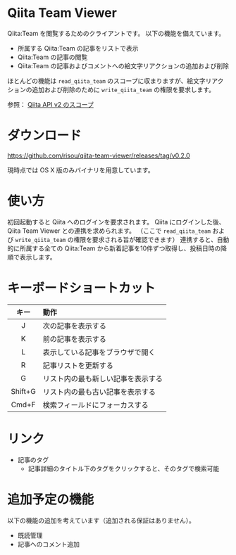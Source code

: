 # Qiita Team Viewer

Qiita:Team を閲覧するためのクライアントです。
以下の機能を備えています。

- 所属する Qiita:Team の記事をリストで表示
- Qiita:Team の記事の閲覧
- Qiita:Team の記事およびコメントへの絵文字リアクションの追加および削除

ほとんどの機能は `read_qiita_team` のスコープに収まりますが、絵文字リアクションの追加および削除のために `write_qiita_team` の権限を要求します。

参照： [Qiita API v2 のスコープ](https://qiita.com/api/v2/docs#%E3%82%B9%E3%82%B3%E3%83%BC%E3%83%97)

# ダウンロード

https://github.com/risou/qiita-team-viewer/releases/tag/v0.2.0

現時点では OS X 版のみバイナリを用意しています。

# 使い方

初回起動すると Qiita へのログインを要求されます。
Qiita にログインした後、 Qiita Team Viewer との連携を求められます。
（ここで `read_qiita_team` および `write_qiita_team` の権限を要求される旨が確認できます）
連携すると、自動的に所属する全ての Qiita:Team から新着記事を10件ずつ取得し、投稿日時の降順で表示します。

# キーボードショートカット

キー | 動作
:--: | :---
J | 次の記事を表示する
K | 前の記事を表示する
L | 表示している記事をブラウザで開く
R | 記事リストを更新する
G | リスト内の最も新しい記事を表示する
Shift+G | リスト内の最も古い記事を表示する 
Cmd+F | 検索フィールドにフォーカスする

# リンク

- 記事のタグ
    - 記事詳細のタイトル下のタグをクリックすると、そのタグで検索可能

# 追加予定の機能

以下の機能の追加を考えています（追加される保証はありません）。

- 既読管理
- 記事へのコメント追加

